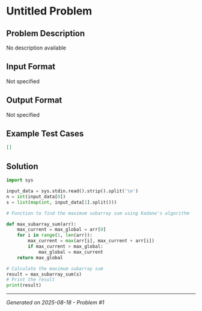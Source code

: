 # Untitled Problem

## Problem Description
No description available

## Input Format
Not specified

## Output Format
Not specified

## Example Test Cases
```json
[]
```

## Solution
```python
import sys

input_data = sys.stdin.read().strip().split('\n')
n = int(input_data[0])
s = list(map(int, input_data[1].split()))

# Function to find the maximum subarray sum using Kadane's algorithm

def max_subarray_sum(arr):
    max_current = max_global = arr[0]
    for i in range(1, len(arr)):
        max_current = max(arr[i], max_current + arr[i])
        if max_current > max_global:
            max_global = max_current
    return max_global

# Calculate the maximum subarray sum
result = max_subarray_sum(s)
# Print the result
print(result)
```

---
*Generated on 2025-08-18 - Problem #1*